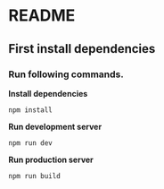 # README 

## First install dependencies

### Run following commands.

**Install dependencies**

`npm install`

**Run development server**

`npm run dev`

**Run production server**

`npm run build`



